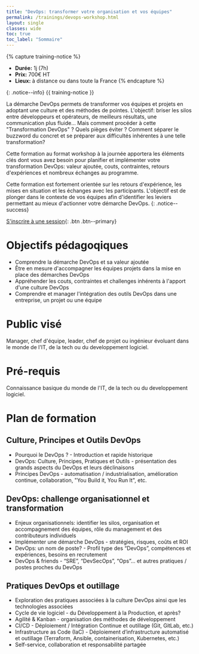 ```yaml
---
title: "DevOps: transformer votre organisation et vos équipes"
permalink: /trainings/devops-workshop.html
layout: single
classes: wide
toc: true
toc_label: "Sommaire"
---
```


{% capture training-notice %}
- **Durée:** 1j (7h)
- **Prix:** 700€ HT
- **Lieux:** à distance ou dans toute la France
{% endcapture %}

{: .notice--info}
{{ training-notice }}

La démarche DevOps permets de transformer vos équipes et projets en adoptant une culture et des méthodes de pointes. L'objectif: briser les silos entre développeurs et opérateurs, de meilleurs résultats, une communication plus fluide... Mais comment procéder à cette "Transformation DevOps" ? Quels pièges éviter ? Comment séparer le buzzword du concret et se préparer aux difficultés inhérentes à une telle transformation?

Cette formation au format workshop à la journée apportera les éléments clés dont vous avez besoin pour planifier et implémenter votre transformation DevOps: valeur ajoutée, couts, contraintes, retours d'expériences et nombreux échanges au programme. 

Cette formation est fortement orientée sur les retours d'expérience, les mises en situation et les échanges avec les participants. L'objectif est de plonger dans le contexte de vos équipes afin d'identifier les leviers permettant au mieux d'actionner votre démarche DevOps. 
{: .notice--success}

[S'inscrire à une session](/inscription){: .btn .btn--primary} 

# Objectifs pédagoqiques

- Comprendre la démarche DevOps et sa valeur ajoutée
- Être en mesure d'accompagner les équipes projets dans la mise en place des démarches DevOps
- Appréhender les couts, contraintes et challenges inhérents à l'apport d'une culture DevOps
- Comprendre et manager l'intégration des outils DevOps dans une entreprise, un projet ou une équipe

# Public visé

Manager, chef d'équipe, leader, chef de projet ou ingénieur évoluant dans le monde de l'IT, de la tech ou du developpement logiciel. 

# Pré-requis

Connaissance basique du monde de l'IT, de la tech ou du developpement logiciel. 

# Plan de formation

## Culture, Principes et Outils DevOps

- Pourquoi le DevOps ? - Introduction et rapide historique
- DevOps: Culture, Principes, Pratiques et Outils - présentation des grands aspects du DevOps et leurs déclinaisons 
- Principes DevOps - automatisation / industrialisation, amélioration continue, collaboration, "You Build it, You Run It", etc.

## DevOps: challenge organisationnel et transformation

- Enjeux organisationnels: identifier les silos, organisation et accompagnement des équipes, rôle du management et des contributeurs individuels 
- Implémenter une démarche DevOps - stratégies, risques, coûts et ROI
- DevOps: un nom de poste? - Profil type des “DevOps”, compétences et expériences, besoins en recrutement
- DevOps & friends - “SRE”, “DevSecOps”, “Ops”… et autres pratiques / postes proches du DevOps 

## Pratiques DevOps et outillage

- Exploration des pratiques associées à la culture DevOps ainsi que les technologies associées
- Cycle de vie logiciel - du Développement à la Production, et après?
- Agilité & Kanban - organisation des méthodes de développement
- CI/CD - Déploiement / Intégration Continue et outillage (Git, GitLab, etc.)
- Infrastructure as Code (IaC) - Déploiement d’infrastructure automatisé et outillage (Terraform, Ansible, containerisation, Kubernetes, etc.)
- Self-service, collaboration et responsabilité partagée
